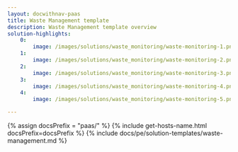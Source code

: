 ```yaml
---
layout: docwithnav-paas
title: Waste Management template
description: Waste Management template overview
solution-highlights:
    0:
        image: /images/solutions/waste_monitoring/waste-monitoring-1.png
    1:
        image: /images/solutions/waste_monitoring/waste-monitoring-2.png
    2:
        image: /images/solutions/waste_monitoring/waste-monitoring-3.png
    3:
        image: /images/solutions/waste_monitoring/waste-monitoring-4.png
    4:
        image: /images/solutions/waste_monitoring/waste-monitoring-5.png

---
```


{% assign docsPrefix = "paas/" %}
{% include get-hosts-name.html docsPrefix=docsPrefix %}
{% include docs/pe/solution-templates/waste-management.md %}